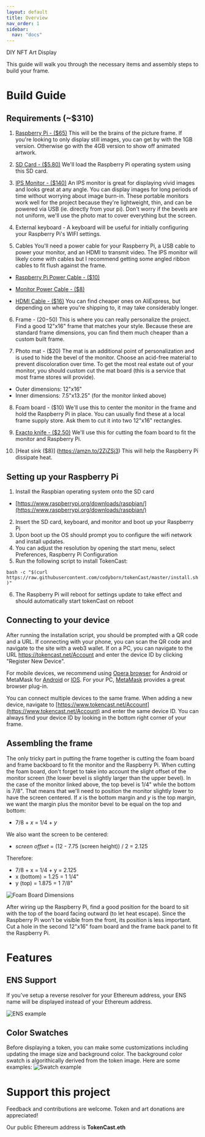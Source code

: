 ```yaml
---
layout: default
title: Overview
nav_order: 1
sidebar:
  nav: "docs"
---
```


DIY NFT Art Display

This guide will walk you through the necessary items and assembly steps to build your frame.
# Build Guide
## Requirements (~$310)
1. [Raspberry Pi - ($65)](https://www.raspberrypi.org/products/raspberry-pi-4-model-b/)
This will be the brains of the picture frame. If you're looking to only display still images, you can get by with the 1GB version. Otherwise go with the 4GB version to show off animated artwork.


2. [SD Card - ($5.80)](https://amzn.to/356hBgg)
We'll load the Raspberry Pi operating system using this SD card.


3. [IPS Monitor - ($140)](https://amzn.to/2quRaBE)
An IPS monitor is great for displaying vivid images and looks great at any angle. You can display images for long periods of time without worrying about image burn-in. These portable monitors work well for the project because they're lightweight, thin, and can be powered via USB (ie. directly from your pi). Don't worry if the bevels are not uniform, we'll use the photo mat to cover everything but the screen.


4. External keyboard - A keyboard will be useful for initially configuring your Raspberry Pi's WIFI settings.

5. Cables
You'll need a power cable for your Raspberry Pi, a USB cable to power your monitor, and an HDMI to transmit video.  The IPS monitor will likely come with cables but I recommend getting some angled ribbon cables to fit flush against the frame.

  - [Raspberry Pi Power Cable - ($10)](https://amzn.to/33WAiBl)

  - [Monitor Power Cable - ($8)](https://amzn.to/36bFJhn)

  - [HDMI Cable - ($16)](https://amzn.to/2PoOEVZ)
You can find cheaper ones on AliExpress, but depending on where you're shipping to, it may take considerably longer.

6. Frame - ($20-$50)
This is where you can really personalize the project. Find a good 12"x16" frame that matches your style. Because these are standard frame dimensions, you can find them much cheaper than a custom built frame.

7. Photo mat - ($20)
The mat is an additional point of personalization and is used to hide the bevel of the monitor. Choose an acid-free material to prevent discoloration over time. To get the most real estate out of your monitor, you should custom cut the mat board (this is a service that most frame stores will provide). 

  - Outer dimensions: 12"x16"
  - Inner dimensions: 7.5"x13.25" (for the monitor linked above)

8. Foam board - ($10)
We'll use this to center the monitor in the frame and hold the Raspberry Pi in place. You can usually find these at a local frame supply store. Ask them to cut it into two 12"x16" rectangles.

9. [Exacto knife - ($2.50)](https://amzn.to/2LvKryw)
We'll use this for cutting the foam board to fit the monitor and Raspberry Pi.

10. [Heat sink ($8)] (https://amzn.to/2ZjZSj3)
This will help the Raspberry Pi dissipate heat.

## Setting up your Raspberry Pi

1. Install the Raspbian operating system onto the SD card
  - [https://www.raspberrypi.org/downloads/raspbian/](https://www.raspberrypi.org/downloads/raspbian/)
2. Insert the SD card, keyboard, and monitor and boot up your Raspberry Pi
3. Upon boot up the OS should prompt you to configure the wifi network and install updates.
4. You can adjust the resolution by opening the start menu, select Preferences, Raspberry Pi Configuration
5. Run the following script to install TokenCast:

`bash -c "$(curl https://raw.githubusercontent.com/codyborn/tokenCast/master/install.sh)"`

6. The Raspberry Pi will reboot for settings update to take effect and should automatically start tokenCast on reboot

## Connecting to your device
After running the installation script, you should be prompted with a QR code and a URL. If connecting with your phone, you can scan the QR code and navigate to the site with a web3 wallet.  If on a PC, you can navigate to the URL https://tokencast.net/Account and enter the device ID by clicking "Register New Device".

For mobile devices, we recommend using [Opera browser](https://www.opera.com/mobile) for Android or MetaMask for [Android](https://play.google.com/store/apps/details?id=io.metamask) or [IOS](http://metamask.app.link/).
For your PC, [MetaMask](https://metamask.io/) provides a great browser plug-in.

You can connect multiple devices to the same frame. When adding a new device, navigate to [https://www.tokencast.net/Account](https://www.tokencast.net/Account) and enter the same device ID. You can always find your device ID by looking in the bottom right corner of your frame.

## Assembling the frame
The only tricky part in putting the frame together is cutting the foam board and frame backboard to fit the monitor and the Raspberry Pi. When cutting the foam board, don't forget to take into account the slight offset of the monitor screen (the lower bevel is slightly larger than the upper bevel). In the case of the monitor linked above, the top bevel is 1/4" while the bottom is 7/8". That means that we'll need to position the monitor slightly lower to have the screen centered.
If _x_ is the bottom margin and _y_ is the top margin, we want the margin plus the monitor bevel to be equal on the top and bottom:
  - 7/8 + _x_ = 1/4 + _y_
  
We also want the screen to be centered:
- _screen offset_ = (12 - 7.75 (screen height)) / 2 = 2.125

Therefore:
- 7/8 + x = 1/4 + y = 2.125
- x (bottom) = 1.25 = 1 1/4"
- y (top) = 1.875 = 1 7/8"

![Foam Board Dimensions](https://raw.githubusercontent.com/codyborn/tokenCast/master/images/dimensions.PNG "Foam board dimensions")

After wiring up the Raspberry Pi, find a good position for the board to sit with the top of the board facing outward (to let heat escape). Since the Raspberry Pi won't be visible from the front, its position is less important. Cut a hole in the second 12"x16" foam board and the frame back panel to fit the Raspberry Pi.

# Features

## ENS Support
If you've setup a reverse resolver for your Ethereum address, your ENS name will be displayed instead of your Ethereum address.

![ENS example](https://raw.githubusercontent.com/codyborn/tokenCast/master/images/ens_example.PNG "ENS example")

## Color Swatches
Before displaying a token, you can make some customizations including updating the image size and background color. The background color swatch is algorithically derived from the token image. Here are some examples:
![Swatch example](https://raw.githubusercontent.com/codyborn/tokenCast/master/images/swatch.PNG "Swatch example")

# Support this project
Feedback and contributions are welcome. Token and art donations are appreciated! 

Our public Ethereum address is __TokenCast.eth__

